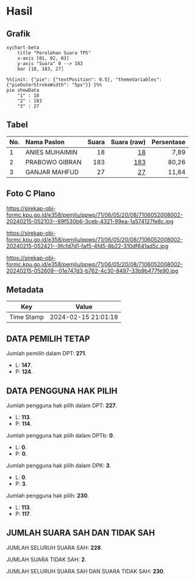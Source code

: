 # Hasil

## Grafik

```mermaid
xychart-beta
    title "Perolehan Suara TPS"
    x-axis [01, 02, 03]
    y-axis "Suara" 0 --> 183
    bar [18, 183, 27]
```

```mermaid
%%{init: {"pie": {"textPosition": 0.5}, "themeVariables": {"pieOuterStrokeWidth": "5px"}} }%%
pie showData
    "1" : 18
    "2" : 183
    "3" : 27
```

## Tabel

| No. | Nama Paslon    | Suara | Suara (raw) | Persentase |
|:--- |:-------------- | -----:| -----------:| ----------:|
| 1   | ANIES MUHAIMIN | 18    | [18][p-1]   | 7,89       |
| 2   | PRABOWO GIBRAN | 183   | [183][p-2]  | 80,26      |
| 3   | GANJAR MAHFUD  | 27    | [27][p-3]   | 11,84      |


[p-1]: https://github.com/gigit-pemilu/pemilu-2024-71-sulawesi-utara/blob/main/pilpres/hitung-suara/sub/71-sulawesi-utara/sub/06-minahasa-utara/sub/05-dimembe/sub/2008-warukapas/sub/002-tps/sub/paslon-1.txt
[p-2]: https://github.com/gigit-pemilu/pemilu-2024-71-sulawesi-utara/blob/main/pilpres/hitung-suara/sub/71-sulawesi-utara/sub/06-minahasa-utara/sub/05-dimembe/sub/2008-warukapas/sub/002-tps/sub/paslon-2.txt
[p-3]: https://github.com/gigit-pemilu/pemilu-2024-71-sulawesi-utara/blob/main/pilpres/hitung-suara/sub/71-sulawesi-utara/sub/06-minahasa-utara/sub/05-dimembe/sub/2008-warukapas/sub/002-tps/sub/paslon-3.txt

## Foto C Plano

https://sirekap-obj-formc.kpu.go.id/e358/pemilu/ppwp/71/06/05/20/08/7106052008002-20240215-052103--89f530b6-3ceb-4321-99ea-1a574127fe8c.jpg

https://sirekap-obj-formc.kpu.go.id/e358/pemilu/ppwp/71/06/05/20/08/7106052008002-20240215-052421--9fcfd7d1-faf5-4fd5-8b22-310df641ad5c.jpg

https://sirekap-obj-formc.kpu.go.id/e358/pemilu/ppwp/71/06/05/20/08/7106052008002-20240215-052609--01e747d3-b762-4c30-8497-33b9b477fe90.jpg


## Metadata

| Key        | Value               |
| ---------- | ------------------- |
| Time Stamp | 2024-02-15 21:01:18 |


## DATA PEMILIH TETAP

Jumlah pemilih dalam DPT: **271**.
 * L: **147**.
 * P: **124**.

## DATA PENGGUNA HAK PILIH

Jumlah pengguna hak pilih dalam DPT: **227**.
 * L: **113**.
 * P: **114**.

Jumlah pengguna hak pilih dalam DPTb: **0**.
 * L: **0**.
 * P: **0**.

Jumlah pengguna hak pilih dalam DPK: **3**.
 * L: **0**.
 * P: **3**.

Jumlah pengguna hak pilih: **230**.
 * L: **113**.
 * P: **117**.

## JUMLAH SUARA SAH DAN TIDAK SAH

JUMLAH SELURUH SUARA SAH: **228**.

JUMLAH SUARA TIDAK SAH: **2**.

JUMLAH SELURUH SUARA SAH DAN SUARA TIDAK SAH: **230**.


